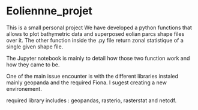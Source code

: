 # Eoliennne_projet
This is a small personal project
We have developed a python functions that allows to plot bathymetric data and superposed eolian parcs shape files over it.
The other function inside the .py file return zonal statistique of a single given shape file.

The Jupyter notebook is mainly to detail how those two function work and how they came to be.

One of the main issue encounter is with the different libraries instaled mainly geopanda and the required Fiona. I sugest creating a new environement.

required library includes : geopandas, rasterio, rasterstat and netcdf.
